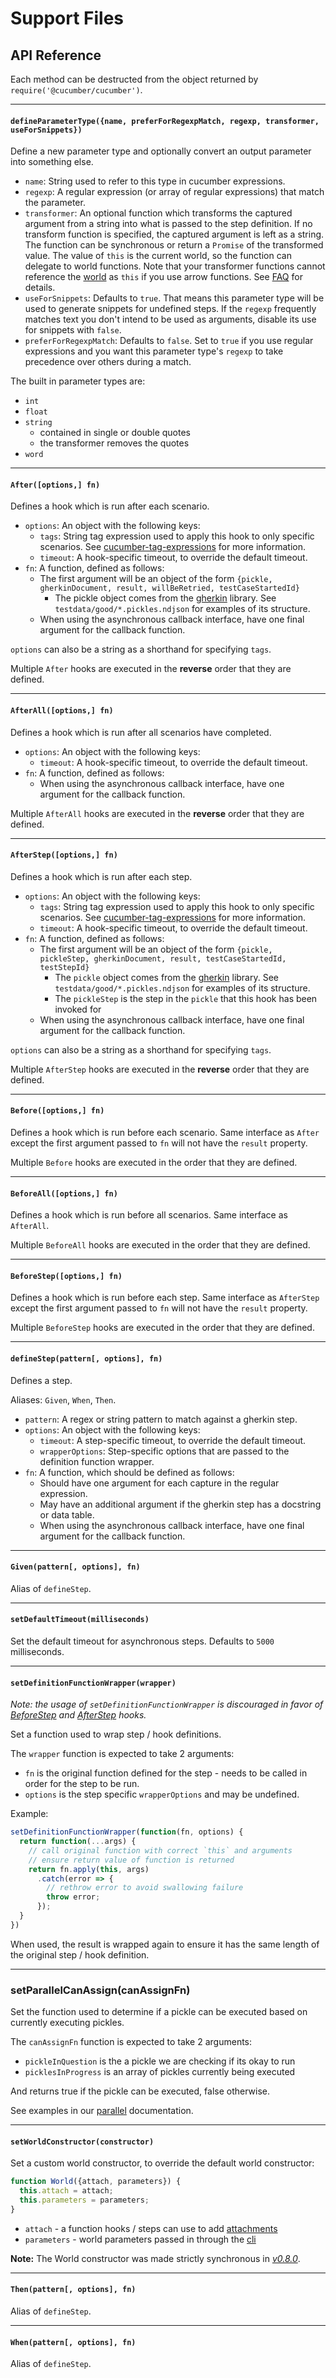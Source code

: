 # Support Files

## API Reference

Each method can be destructed from the object returned by `require('@cucumber/cucumber')`.

---

#### `defineParameterType({name, preferForRegexpMatch, regexp, transformer, useForSnippets})`

Define a new parameter type and optionally convert an output parameter into something else.

* `name`: String used to refer to this type in cucumber expressions.
* `regexp`: A regular expression (or array of regular expressions) that match the parameter.
* `transformer`: An optional function which transforms the captured argument from a string into what is passed to the step definition.
  If no transform function is specified, the captured argument is left as a string.
  The function can be synchronous or return a `Promise` of the transformed value. The value of `this` is the current world, so the function can delegate to world functions.
  Note that your transformer functions cannot reference the [world](./world.md) as `this` if you use
  arrow functions. See [FAQ](../faq.md) for details.
* `useForSnippets`: Defaults to `true`. That means this parameter type will be used to generate snippets for undefined steps. If the `regexp` frequently matches text you don't intend to be used as arguments, disable its use for snippets with `false`.
* `preferForRegexpMatch`: Defaults to `false`. Set to `true` if you use regular expressions and you want this parameter type's `regexp` to take precedence over others during a match.

The built in parameter types are:
* `int`
* `float`
* `string`
  * contained in single or double quotes
  * the transformer removes the quotes
* `word`

---

#### `After([options,] fn)`

Defines a hook which is run after each scenario.

* `options`: An object with the following keys:
  * `tags`: String tag expression used to apply this hook to only specific scenarios. See [cucumber-tag-expressions](https://docs.cucumber.io/tag-expressions/) for more information.
  * `timeout`: A hook-specific timeout, to override the default timeout.
* `fn`: A function, defined as follows:
  * The first argument will be an object of the form `{pickle, gherkinDocument, result, willBeRetried, testCaseStartedId}`
    * The pickle object comes from the [gherkin](https://github.com/cucumber/cucumber/tree/gherkin/v15.0.2/gherkin) library. See `testdata/good/*.pickles.ndjson` for examples of its structure.
  * When using the asynchronous callback interface, have one final argument for the callback function.

`options` can also be a string as a shorthand for specifying `tags`.

Multiple `After` hooks are executed in the **reverse** order that they are defined.

---

#### `AfterAll([options,] fn)`

Defines a hook which is run after all scenarios have completed.

* `options`: An object with the following keys:
  * `timeout`: A hook-specific timeout, to override the default timeout.
* `fn`: A function, defined as follows:
  * When using the asynchronous callback interface, have one argument for the callback function.

Multiple `AfterAll` hooks are executed in the **reverse** order that they are defined.

---

#### `AfterStep([options,] fn)`

Defines a hook which is run after each step.

* `options`: An object with the following keys:
  * `tags`: String tag expression used to apply this hook to only specific scenarios. See [cucumber-tag-expressions](https://docs.cucumber.io/tag-expressions/) for more information.
  * `timeout`: A hook-specific timeout, to override the default timeout.
* `fn`: A function, defined as follows:
  * The first argument will be an object of the form `{pickle, pickleStep, gherkinDocument, result, testCaseStartedId, testStepId}`
    * The `pickle` object comes from the [gherkin](https://github.com/cucumber/cucumber/tree/gherkin/v15.0.2/gherkin) library. See `testdata/good/*.pickles.ndjson` for examples of its structure.
    * The `pickleStep` is the step in the `pickle` that this hook has been invoked for
  * When using the asynchronous callback interface, have one final argument for the callback function.

`options` can also be a string as a shorthand for specifying `tags`.

Multiple `AfterStep` hooks are executed in the **reverse** order that they are defined.

---

#### `Before([options,] fn)`

Defines a hook which is run before each scenario. Same interface as `After` except the first argument passed to `fn` will not have the `result` property.

Multiple `Before` hooks are executed in the order that they are defined.

---

#### `BeforeAll([options,] fn)`

Defines a hook which is run before all scenarios. Same interface as `AfterAll`.

Multiple `BeforeAll` hooks are executed in the order that they are defined.

---

#### `BeforeStep([options,] fn)`

Defines a hook which is run before each step. Same interface as `AfterStep` except the first argument passed to `fn` will not have the `result` property.

Multiple `BeforeStep` hooks are executed in the order that they are defined.

---

#### `defineStep(pattern[, options], fn)`

Defines a step.

Aliases: `Given`, `When`, `Then`.

* `pattern`: A regex or string pattern to match against a gherkin step.
* `options`: An object with the following keys:
  - `timeout`: A step-specific timeout, to override the default timeout.
  - `wrapperOptions`: Step-specific options that are passed to the definition function wrapper.
* `fn`: A function, which should be defined as follows:
  - Should have one argument for each capture in the regular expression.
  - May have an additional argument if the gherkin step has a docstring or data table.
  - When using the asynchronous callback interface, have one final argument for the callback function.

---

#### `Given(pattern[, options], fn)`

Alias of `defineStep`.

---

#### `setDefaultTimeout(milliseconds)`

Set the default timeout for asynchronous steps. Defaults to `5000` milliseconds.

---

#### `setDefinitionFunctionWrapper(wrapper)`

_Note: the usage of `setDefinitionFunctionWrapper` is discouraged in favor of [BeforeStep](#beforestepoptions-fn) and [AfterStep](#afterstepoptions-fn) hooks._

Set a function used to wrap step / hook definitions.

The `wrapper` function is expected to take 2 arguments:

- `fn` is the original function defined for the step - needs to be called in order for the step to be run.
- `options` is the step specific `wrapperOptions` and may be undefined.

Example:

```javascript
setDefinitionFunctionWrapper(function(fn, options) {
  return function(...args) {
    // call original function with correct `this` and arguments
    // ensure return value of function is returned
    return fn.apply(this, args)
      .catch(error => {
        // rethrow error to avoid swallowing failure
        throw error;
      });
  }
})
```

When used, the result is wrapped again to ensure it has the same length of the original step / hook definition.

---

### setParallelCanAssign(canAssignFn)

Set the function used to determine if a pickle can be executed based on currently executing pickles.

The `canAssignFn` function is expected to take 2 arguments:

- `pickleInQuestion` is the a pickle we are checking if its okay to run
- `picklesInProgress` is an array of pickles currently being executed

And returns true if the pickle can be executed, false otherwise.

See examples in our [parallel](../parallel.md) documentation.

---

#### `setWorldConstructor(constructor)`

Set a custom world constructor, to override the default world constructor:

```javascript
function World({attach, parameters}) {
  this.attach = attach;
  this.parameters = parameters;
}
```

* `attach` - a function hooks / steps can use to add [attachments](./attachments.md)
* `parameters` - world parameters passed in through the [cli](../cli.md#world-parameters)

**Note:** The World constructor was made strictly synchronous in *[v0.8.0](https://github.com/cucumber/cucumber-js/releases/tag/v0.8.0)*.

---

#### `Then(pattern[, options], fn)`

Alias of `defineStep`.

---

#### `When(pattern[, options], fn)`

Alias of `defineStep`.

